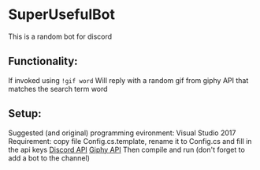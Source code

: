 ﻿# SuperUsefulBot
This is a random bot for discord

## Functionality:
If invoked using
`!gif word`
Will reply with a random gif from giphy API that matches the search term word

## Setup:
Suggested (and original) programming evironment: Visual Studio 2017
Requirement:
copy file Config.cs.template, rename it to Config.cs and fill in the api keys
[Discord API](https://discordapp.com/developers)
[Giphy API](https://developers.giphy.com/dashboard/)
Then compile and run (don't forget to add a bot to the channel)
